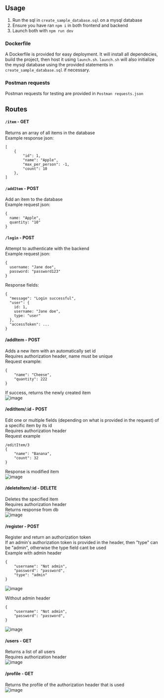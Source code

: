 ## Usage
1. Run the sql in `create_sample_database.sql` on a mysql database
2. Ensure you have ran `npm i` in both frontend and backend
3. Launch both with `npm run dev`

### Dockerfile
A Dockerfile is provided for easy deployment. It will install all dependecies, build the project, then host it using `launch.sh`. `launch.sh` will also initialize the mysql database using the provided statements in `create_sample_database.sql` if necessary.

### Postman requests
Postman requests for testing are provided in `Postman requests.json`

## Routes

#### `/item` - GET

Returns an array of all items in the database<br>
Example response json:
```
[
	{
		"id": 1,
		"name": "Apple",
		"max_per_person": -1,
		"count": 10
	},
]
```
#### `/addItem` - POST

Add an item to the database<br>
Example request json:
```
{
  name: "Apple",
  quantity: "10"
}
```
#### `/login` - POST

Attempt to authenticate with the backend<br>
Example request json:
```
{
  username: "Jane doe",
  password: "password123"
}
```
Response fields:
```
{
  "message": "Login successful",
  "user": { 
    id: 1,
    username: "Jane doe",
    type: "user"
  },
  "accessToken": ...
}
```

#### /addItem - POST
Adds a new item with an automatically set id<br>
Requires authorization header, name must be unique<br>
Request example:
```
{
	"name": "Cheese", 
	"quantity": 222
}
```
If success, returns the newly created item <br>
![image](https://github.com/user-attachments/assets/5e67f622-ee1f-4641-90cd-857548513f96)


#### /editItem/:id - POST
Edit one or multiple fields (depending on what is provided in the request) of a specific item by its id<br>
Requires authorization header<br>
Request example<br>
```
/editItem/3
{
	"name": "Banana",
	"count": 32
}
```
Response is modified item<br>
![image](https://github.com/user-attachments/assets/857e8f8c-cf01-4e03-b80c-a3a7f190417e)

#### /deleteItem/:id - DELETE
Deletes the specified item<br>
Requires authorization header<br>
Returns response from db<br>
![image](https://github.com/user-attachments/assets/46ba2e2c-8698-41f8-831d-849a629bdab3)

#### /register - POST
Register and return an authorization token<br>
If an admin's authorization token is provided in the header, then "type" can be "admin", otherwise the type field cant be used<br>
Example with admin header
```
{ 
	"username": "Not admin",
	"password": "password",
	"type": "admin"
}
```
![image](https://github.com/user-attachments/assets/7988464e-fd64-4128-a1be-7da0b3658bff)

Without admin header
``` 
{ 
	"username": "Not admin",
	"password": "password",
}
```
![image](https://github.com/user-attachments/assets/1d05f173-9883-408f-a16f-4379dc2bb020)

#### /users - GET
Returns a list of all users<br>
Requires authorization header<br>
![image](https://github.com/user-attachments/assets/604459dc-3291-4569-9204-855ed2b85e17)

#### /profile - GET
Returns the profile of the authorization header that is used<br>
![image](https://github.com/user-attachments/assets/10c62bc8-7b85-4070-a0b2-9730ac9177f1)
